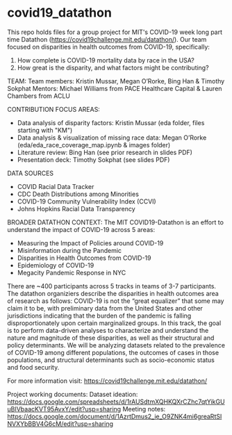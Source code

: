 # covid19_datathon
This repo holds files for a group project for MIT's COVID-19 week long part time Datathon (https://covid19challenge.mit.edu/datathon/). Our team focused on disparities in health outcomes from COVID-19, specifically: 
1. How complete is COVID-19 mortality data by race in the USA?
2. How great is the disparity, and what factors might be contributing?

TEAM:
Team members: Kristin Mussar, Megan O’Rorke, Bing Han & Timothy Sokphat
Mentors: Michael Williams from PACE Healthcare Capital & Lauren Chambers from ACLU

CONTRIBUTION FOCUS AREAS:
* Data analysis of disparity factors: Kristin Mussar (eda folder, files starting with "KM") 
* Data analysis & visualization of missing race data: Megan O’Rorke (eda/eda_race_coverage_map.ipynb & images folder)
* Literature review: Bing Han (see prior research in slides PDF)
* Presentation deck: Timothy Sokphat (see slides PDF)

DATA SOURCES
* COVID Racial Data Tracker
* CDC Death Distributions among Minorities
* COVID-19 Community Vulnerability Index (CCVI)
* Johns Hopkins Racial Data Transparency

BROADER DATATHON CONTEXT:
The MIT COVID19-Datathon is an effort to understand the impact of COVID-19 across 5 areas: 
* Measuring the Impact of Policies around COVID-19
* Misinformation during the Pandemic
* Disparities in Health Outcomes from COVID-19
* Epidemiology of COVID-19
* Megacity Pandemic Response in NYC 

There are ~400 participants across 5 tracks in teams of 3-7 participants. The datathon organiziers describe the disparities in health outcomes area of research as follows: COVID-19 is not the “great equalizer” that some may claim it to be, with preliminary data from the United States and other jurisdictions indicating that the burden of the pandemic is falling disproportionately upon certain marginalized groups. In this track, the goal is to perform data-driven analyses to characterize and understand the nature and magnitude of these disparities, as well as their structural and policy determinants. We will be analyzing datasets related to the prevalence of COVID-19 among different populations, the outcomes of cases in those populations, and structural determinants such as socio-economic status and food security.

For more information visit:
https://covid19challenge.mit.edu/datathon/

Project working documents: 
Dataset ideation: https://docs.google.com/spreadsheets/d/1rAUSdtmXQHKQXrCZhc7qtYikGUuBIVbaacKVT95AvxY/edit?usp=sharing
Meeting notes: https://docs.google.com/document/d/1AzrtDmus2_ie_O9ZNK4mi6greaRtSINVXYbBBV4G6cM/edit?usp=sharing
